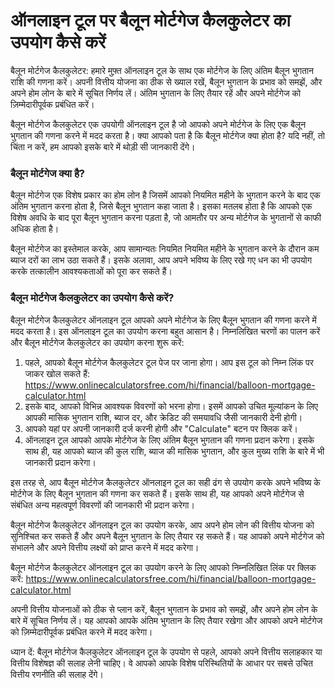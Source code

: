 ऑनलाइन टूल पर बैलून मोर्टगेज कैलकुलेटर का उपयोग कैसे करें
=========================================================

बैलून मोर्टगेज कैलकुलेटर: हमारे मुफ़्त ऑनलाइन टूल के साथ एक मोर्टगेज के लिए अंतिम बैलून भुगतान राशि की गणना करें। अपनी वित्तीय योजना का ठीक से ख्याल रखें, बैलून भुगतान के प्रभाव को समझें, और अपने होम लोन के बारे में सूचित निर्णय लें। अंतिम भुगतान के लिए तैयार रहें और अपने मोर्टगेज को ज़िम्मेदारीपूर्वक प्रबंधित करें।

बैलून मोर्टगेज कैलकुलेटर एक उपयोगी ऑनलाइन टूल है जो आपको अपने मोर्टगेज के लिए एक बैलून भुगतान की गणना करने में मदद करता है। क्या आपको पता है कि बैलून मोर्टगेज क्या होता है? यदि नहीं, तो चिंता न करें, हम आपको इसके बारे में थोड़ी सी जानकारी देंगे।

### बैलून मोर्टगेज क्या है?

बैलून मोर्टगेज एक विशेष प्रकार का होम लोन है जिसमें आपको नियमित महीने के भुगतान करने के बाद एक अंतिम भुगतान करना होता है, जिसे बैलून भुगतान कहा जाता है। इसका मतलब होता है कि आपको एक विशेष अवधि के बाद पूरा बैलून भुगतान करना पड़ता है, जो आमतौर पर अन्य मोर्टगेज के भुगतानों से काफी अधिक होता है।

बैलून मोर्टगेज का इस्तेमाल करके, आप सामान्यतः नियमित नियमित महीने के भुगतान करने के दौरान कम ब्याज दरों का लाभ उठा सकते हैं। इसके अलावा, आप अपने भविष्य के लिए रखे गए धन का भी उपयोग करके तत्कालीन आवश्यकताओं को पूरा कर सकते हैं।

### बैलून मोर्टगेज कैलकुलेटर का उपयोग कैसे करें?

बैलून मोर्टगेज कैलकुलेटर ऑनलाइन टूल आपको अपने मोर्टगेज के लिए बैलून भुगतान की गणना करने में मदद करता है। इस ऑनलाइन टूल का उपयोग करना बहुत आसान है। निम्नलिखित चरणों का पालन करें और बैलून मोर्टगेज कैलकुलेटर का उपयोग करना शुरू करें:

1. पहले, आपको बैलून मोर्टगेज कैलकुलेटर टूल पेज पर जाना होगा। आप इस टूल को निम्न लिंक पर जाकर खोल सकते हैं: <https://www.onlinecalculatorsfree.com/hi/financial/balloon-mortgage-calculator.html>
2. इसके बाद, आपको विभिन्न आवश्यक विवरणों को भरना होगा। इसमें आपको उचित मूल्यांकन के लिए आपकी मासिक भुगतान राशि, ब्याज दर, और क्रेडिट की समयावधि जैसी जानकारी देनी होगी।
3. आपको यहां पर अपनी जानकारी दर्ज करनी होगी और "Calculate" बटन पर क्लिक करें।
4. ऑनलाइन टूल आपको आपके मोर्टगेज के लिए अंतिम बैलून भुगतान की गणना प्रदान करेगा। इसके साथ ही, यह आपको ब्याज की कुल राशि, ब्याज की मासिक भुगतान, और कुल मुख्य राशि के बारे में भी जानकारी प्रदान करेगा।

इस तरह से, आप बैलून मोर्टगेज कैलकुलेटर ऑनलाइन टूल का सही ढंग से उपयोग करके अपने भविष्य के मोर्टगेज के लिए बैलून भुगतान की गणना कर सकते हैं। इसके साथ ही, यह आपको अपने मोर्टगेज से संबंधित अन्य महत्वपूर्ण विवरणों की जानकारी भी प्रदान करेगा।

बैलून मोर्टगेज कैलकुलेटर ऑनलाइन टूल का उपयोग करके, आप अपने होम लोन की वित्तीय योजना को सुनिश्चित कर सकते हैं और अपने बैलून भुगतान के लिए तैयार रह सकते हैं। यह आपको अपने मोर्टगेज को संभालने और अपने वित्तीय लक्ष्यों को प्राप्त करने में मदद करेगा।

बैलून मोर्टगेज कैलकुलेटर ऑनलाइन टूल का उपयोग करने के लिए आपको निम्नलिखित लिंक पर क्लिक करें: <https://www.onlinecalculatorsfree.com/hi/financial/balloon-mortgage-calculator.html>

अपनी वित्तीय योजनाओं को ठीक से प्लान करें, बैलून भुगतान के प्रभाव को समझें, और अपने होम लोन के बारे में सूचित निर्णय लें। यह आपको आपके अंतिम भुगतान के लिए तैयार रखेगा और आपको अपने मोर्टगेज को ज़िम्मेदारीपूर्वक प्रबंधित करने में मदद करेगा।

ध्यान दें: बैलून मोर्टगेज कैलकुलेटर ऑनलाइन टूल के उपयोग से पहले, आपको अपने वित्तीय सलाहकार या वित्तीय विशेषज्ञ की सलाह लेनी चाहिए। वे आपको आपके विशेष परिस्थितियों के आधार पर सबसे उचित वित्तीय रणनीति की सलाह देंगे।